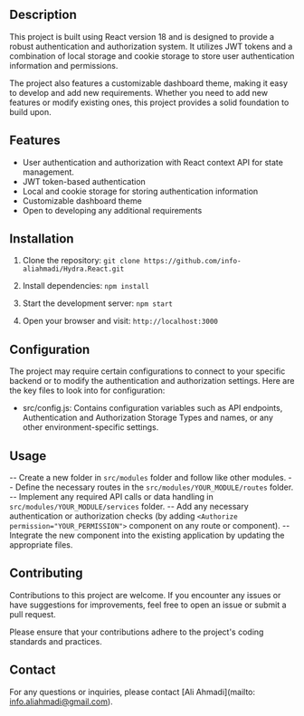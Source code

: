 ## Description

This project is built using React version 18 and is designed to provide a robust authentication and authorization system. It utilizes JWT tokens and a combination of local storage and cookie storage to store user authentication information and permissions.

The project also features a customizable dashboard theme, making it easy to develop and add new requirements. Whether you need to add new features or modify existing ones, this project provides a solid foundation to build upon.

## Features

- User authentication and authorization with React context API for state management.
- JWT token-based authentication
- Local and cookie storage for storing authentication information
- Customizable dashboard theme
- Open to developing any additional requirements

## Installation

1. Clone the repository:
`git clone https://github.com/info-aliahmadi/Hydra.React.git`

2. Install dependencies:
`npm install`

3. Start the development server:
`npm start`

4. Open your browser and visit:
`http://localhost:3000`

## Configuration

The project may require certain configurations to connect to your specific backend or to modify the authentication and authorization settings. Here are the key files to look into for configuration:

- src/config.js: Contains configuration variables such as API endpoints, Authentication and Authorization Storage Types and names, or any other environment-specific settings.

## Usage

-- Create a new folder in `src/modules` folder and follow like other modules.
-- Define the necessary routes in the `src/modules/YOUR_MODULE/routes` folder.
-- Implement any required API calls or data handling in `src/modules/YOUR_MODULE/services` folder.
-- Add any necessary authentication or authorization checks (by adding `<Authorize permission="YOUR_PERMISSION">` component on any route or component).
-- Integrate the new component into the existing application by updating the appropriate files.

## Contributing

Contributions to this project are welcome. If you encounter any issues or have suggestions for improvements, feel free to open an issue or submit a pull request.

Please ensure that your contributions adhere to the project's coding standards and practices.

## Contact

For any questions or inquiries, please contact [Ali Ahmadi](mailto: info.aliahmadi@gmail.com).
